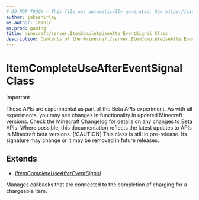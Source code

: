 ```yaml
---
# DO NOT TOUCH — This file was automatically generated. See https://github.com/mojang/minecraftapidocsgenerator to modify descriptions, examples, etc.
author: jakeshirley
ms.author: jashir
ms.prod: gaming
title: minecraft/server.ItemCompleteUseAfterEventSignal Class
description: Contents of the @minecraft/server.ItemCompleteUseAfterEventSignal class.
---
```

# ItemCompleteUseAfterEventSignal Class
>[!IMPORTANT]
>These APIs are experimental as part of the Beta APIs experiment. As with all experiments, you may see changes in functionality in updated Minecraft versions. Check the Minecraft Changelog for details on any changes to Beta APIs. Where possible, this documentation reflects the latest updates to APIs in Minecraft beta versions.
> [!CAUTION]
> This class is still in pre-release.  Its signature may change or it may be removed in future releases.

## Extends
- [*IItemCompleteUseAfterEventSignal*](IItemCompleteUseAfterEventSignal.md)

Manages callbacks that are connected to the completion of charging for a chargeable item.
